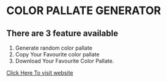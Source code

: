 # COLOR PALLATE GENERATOR

## There are 3 feature available

1. Generate random color pallate
2. Copy Your Favourite color pallate
3. Download Your Favourite Color Pallate.

[Click Here To visit website](http://mypallete.surge.sh)
